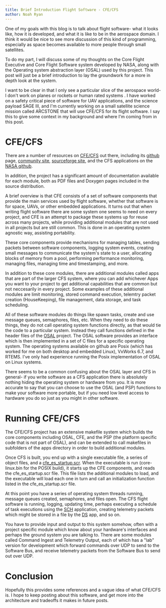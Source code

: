 ```yaml
---
title: Brief Introduction Flight Software - CFE/CFS
author: Noah Ryan
---
```

One of my goals with this blog is to talk about flight software- what it looks
like, how it is developed, and what it is like to be in the aerospace domain. I
think it would be nice to see more discussion of this kind of programming,
especially as space becomes available to more people through small satellites.

To do my part, I will discuss some of my thoughts on the Core Flight Executive
and Core Flight Software system developed by NASA, along with the Operating
system abstraction layer (OSAL) used by this project. This post will just be a
brief introduction to lay the groundwork for a more in depth look at the system.


I want to be clear in that I only see a particular slice of the aerospace world-
I don't work on planes or rockets or human rated systems . I have worked on a
safety critical piece of software for UAV applications, and the science payload
SAGE III, and I'm currently working on a small satellite science mission called
ARCSTONE that will use CFE/CFS for its flight software. I say this to give some
context in my background and where I'm coming from in this post.


# CFE/CFS
There are a number of resources on [CFE/CFS](https://cfs.gsfc.nasa.gov/) out
there, including its [github](https://github.com/nasa/cFE) page, [community
site](http://coreflightsystem.org/), [sourceforge
site](https://sourceforge.net/projects/coreflightexec/), and the CFS
applications on the [NASA github](https://github.com/nasa).


In addition, the project has a significant amount of documentation available
for each module, both as PDF files and Doxygen pages included in the source
distribution.


A brief overview is that CFE consists of a set of software components that
provide the main services used by flight software, whether that software is for
space, UAVs, or other embedded applications. It turns out that when writing
flight software there are some system one seems to need on every project, and
CFE is an attempt to package these systems up for reuse across many projects,
while providing additional modules that are not used in all projects but are
still common. This is done in an operating system agnostic way, assisting
portability.


These core components provide mechanisms for managing tables, sending packets
between software components, logging system events, creating small messages to
communicate the system's state to a user, allocating blocks of memory from a
pool, performing performance monitoring, managing files, managing time and
timestamping, and more.


In addition to these core modules, there are additional modules called apps that
are part of the larger CFS system, where you can add whichever Apps you want to
your project to get additional capabilities that are common but not neccesarily
in every project. Some examples of these additional modules are limit
monitoring, stored command execution, telemtry packet creation (HouseKeeping),
file management, data storage, and task scheduling.


All of these software modules do things like spawn tasks, create and use message
queues, semaphores, files, etc. When they need to do these things, they do not
call operating system functions directly, as that would tie the code to a
particular system. Instead they call functions defined in the header files of
the [OSAL](https://github.com/nasa/osal) project. The OSAL software provides an
interface which is then implemented in a set of C files for a specific operating
system. The operating systems available on github are Posix (which has worked
for me on both desktop and embedded Linux), VxWorks 6.7, and RTEMS. I've only
had experience running the Posix implementation of OSAL on Linux systems.


There seems to be a common confusing about the OSAL layer and CFS in general-
if you write software as a CFS application there is absolutely nothing hiding
the operating system or hardware from you. It is more accurate to say that you
can choose to use the OSAL (and PSP) functions to make your software more
portable, but if you need low level access to hardware you do so just as you
might in other software.



# Running CFE/CFS
The CFE/CFS project has an extensive makefile system which builds the core
components including OSAL, CFE, and the PSP (the platform specific code that is not
part of OSAL), and can be extended to call makefiles in subfolders of the apps
directory in order to build additional modules.


Once CFS is built, you end up with a single executable file, a series of
object files, and a
[cfe\_es\_startup.scr](https://github.com/nasa/cFE/blob/master/build/cpu1/exe/cfe_es_startup.scr).
When the executable is run (core-linux.bin for the POSIX build), it starts
up the CFE components, and reads the cfe\_es\_startup.scr file. This file
lists the additional modules to load, and the executable will load each
one in turn and call an initialization function listed in the
cfe\_es\_startup.scr file.


At this point you have a series of operating system threads running,
message queues created, semaphores, and files open. The CFS flight
software is running, logging, updating time, perhaps executing a schedule
of task executions using the [SCH](https://github.com/nasa/SCH/)
application, creating telemetry packets which might be stored in a file by
the [DS](https://github.com/nasa/DS/) app, and so on.


You have to provide input and output to this system somehow, often with a
project specific module which know about your hardware's interfaces and perhaps
the ground system you are talking to. There are some modules called Command
Ingest and Telemetry Output, each of which has a "lab" version for development
which forward commands over UDP to send to the Software Bus, and receive
telemetry packets from the Software Bus to send out over UDP.


# Conclusion
Hopefully this provides some references and a vague idea of what CFE/CFS is. I
hope to keep posting about this software, and get more into the architecture and
tradeoffs it makes in future posts.

